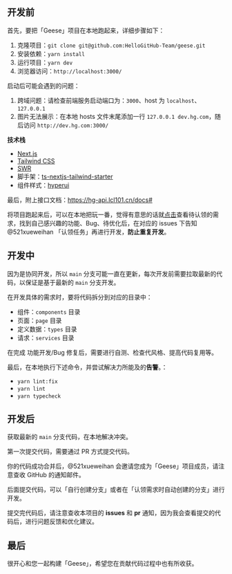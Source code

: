 ## 开发前

首先，要把「Geese」项目在本地跑起来，详细步骤如下：

1. 克隆项目：`git clone git@github.com:HelloGitHub-Team/geese.git`
2. 安装依赖：`yarn install`
3. 运行项目：`yarn dev`
4. 浏览器访问：`http://localhost:3000/`

启动后可能会遇到的问题：

1. 跨域问题：请检查前端服务启动端口为：`3000`、host 为 `localhost`、`127.0.0.1`
2. 图片无法展示：在本地 hosts 文件末尾添加一行 `127.0.0.1 dev.hg.com`，随后访问 `http://dev.hg.com:3000/`

**技术栈**

- [Next.js](https://nextjs.org/)
- [Tailwind CSS](https://tailwindcss.com/)
- [SWR](https://swr.vercel.app/zh-CN)
- 脚手架：[ts-nextjs-tailwind-starter](https://github.com/theodorusclarence/ts-nextjs-tailwind-starter)
- 组件样式：[hyperui](https://github.com/markmead/hyperui)

最后，附上接口文档：https://hg-api.lcl101.cn/docs#

将项目跑起来后，可以在本地把玩一番，觉得有意思的话就[点击](https://github.com/orgs/HelloGitHub-Team/projects/1/views/1)查看待认领的需求，找到自己感兴趣的功能、Bug、待优化后，在对应的 issues 下告知 @521xueweihan 「认领任务」再进行开发，**防止重复开发**。

## 开发中

因为是协同开发，所以 `main` 分支可能一直在更新，每次开发前需要拉取最新的代码，以保证是基于最新的 `main` 分支开发。

在开发具体的需求时，要将代码拆分到对应的目录中：

- 组件：`components` 目录
- 页面：`page` 目录
- 定义数据：`types` 目录
- 请求：`services` 目录

在完成 功能开发/Bug 修复后，需要进行自测、检查代风格、提高代码复用等。

最后，在本地执行下述命令，并尝试解决力所能及的**告警**。：

- `yarn lint:fix`
- `yarn lint`
- `yarn typecheck`

## 开发后

获取最新的 `main` 分支代码，在本地解决冲突。

第一次提交代码，需要通过 PR 方式提交代码。

你的代码成功合并后，@521xueweihan 会邀请您成为「Geese」项目成员，请注意查收 GitHub 的通知邮件。

后面提交代码，可以「自行创建分支」或者在「认领需求时自动创建的分支」进行开发。

提交完代码后，请注意查收本项目的 **issues** 和 **pr** 通知，因为我会查看提交的代码后，进行问题反馈和优化建议。

## 最后

很开心和您一起构建「Geese」，希望您在贡献代码过程中也有所收获。
